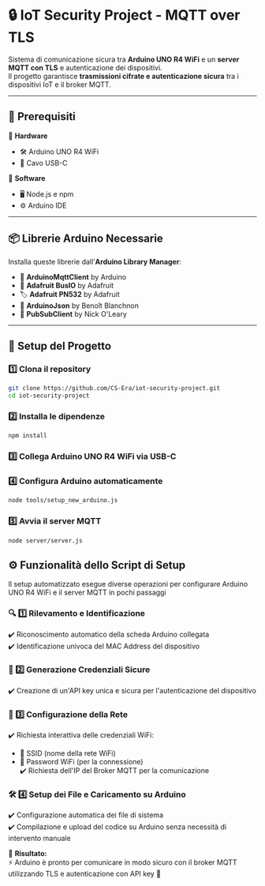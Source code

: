 # 🔒 IoT Security Project - MQTT over TLS

Sistema di comunicazione sicura tra **Arduino UNO R4 WiFi** e un **server MQTT con TLS** e autenticazione dei dispositivi.  
Il progetto garantisce **trasmissioni cifrate e autenticazione sicura** tra i dispositivi IoT e il broker MQTT.

---

## 📌 Prerequisiti

🔹 **Hardware**  
- 🛠️ Arduino UNO R4 WiFi  
- 🔌 Cavo USB-C  

🔹 **Software**  
- 🖥️ Node.js e npm  
- ⚙️ Arduino IDE  

---

## 📦 Librerie Arduino Necessarie

Installa queste librerie dall'**Arduino Library Manager**:

- 📡 **ArduinoMqttClient** by Arduino  
- 🔄 **Adafruit BusIO** by Adafruit  
- 🏷️ **Adafruit PN532** by Adafruit  
- 📑 **ArduinoJson** by Benoît Blanchnon  
- 📢 **PubSubClient** by Nick O'Leary  

---

## 🚀 Setup del Progetto

### 1️⃣ Clona il repository
```bash
git clone https://github.com/CS-Era/iot-security-project.git
cd iot-security-project
```

### 2️⃣ Installa le dipendenze
```bash
npm install
```
   
### 3️⃣ Collega Arduino UNO R4 WiFi via USB-C

### 4️⃣ Configura Arduino automaticamente
```bash
node tools/setup_new_arduino.js
```

### 5️⃣ Avvia il server MQTT
```bash
node server/server.js
```
   

## ⚙️ Funzionalità dello Script di Setup

Il setup automatizzato esegue diverse operazioni per configurare Arduino UNO R4 WiFi e il server MQTT in pochi passaggi  

### 🔍 1️⃣ Rilevamento e Identificazione  
✔️ Riconoscimento automatico della scheda Arduino collegata  
✔️ Identificazione univoca del MAC Address del dispositivo  

### 🔑 2️⃣ Generazione Credenziali Sicure  
✔️ Creazione di un'API key unica e sicura per l'autenticazione del dispositivo  

### 📶 3️⃣ Configurazione della Rete  
✔️ Richiesta interattiva delle credenziali WiFi:  
   - 📡 SSID (nome della rete WiFi)  
   - 🔑 Password WiFi (per la connessione)  
✔️ Richiesta dell'IP del Broker MQTT per la comunicazione  

### 🛠️ 4️⃣ Setup dei File e Caricamento su Arduino  
✔️ Configurazione automatica dei file di sistema  
✔️ Compilazione e upload del codice su Arduino senza necessità di intervento manuale  

🎯 **Risultato:**  
⚡ Arduino è pronto per comunicare in modo sicuro con il broker MQTT utilizzando TLS e autenticazione con API key 🚀  
